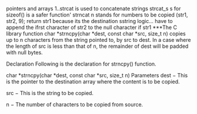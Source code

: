 pointers and arrays
1..strcat is used to concatenate strings
strcat_s s for sizeof() is a safer function'
strncat n stands for numbers to be copied (str1, str2, 9);
return str1 because its the destination sstring
logic...
have to append the ifrst character of str2 to the null character if str1
***The C library function char *strncpy(char *dest, const char *src, size_t n) copies up to n characters from the string pointed to, by src to dest. In a case where the length of src is less than that of n, the remainder of dest will be padded with null bytes.

Declaration
Following is the declaration for strncpy() function.

char *strncpy(char *dest, const char *src, size_t n)
Parameters
dest − This is the pointer to the destination array where the content is to be copied.

src − This is the string to be copied.

n − The number of characters to be copied from source.
